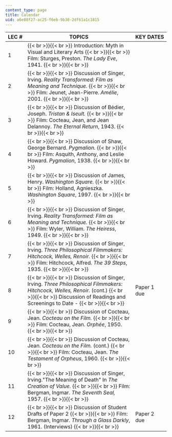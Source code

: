 ```yaml
---
content_type: page
title: Calendar
uid: a6e88f27-ac25-f6eb-9b30-2df61a1c1815
---
```


| LEC # | TOPICS | KEY DATES |
| --- | --- | --- |
| 1 |  {{< br >}}{{< br >}} Introduction: Myth in Visual and Literary Arts {{< br >}}{{< br >}} Film: Sturges, Preston. _The Lady Eve_, 1941. {{< br >}}{{< br >}}  | &nbsp; |
| 2 |  {{< br >}}{{< br >}} Discussion of Singer, Irving. _Reality Transformed: Film as Meaning and Technique._ {{< br >}}{{< br >}} Film: Jeunet, Jean-Pierre. _Amélie_, 2001. {{< br >}}{{< br >}}  | &nbsp; |
| 3 |  {{< br >}}{{< br >}} Discussion of Bédier, Joseph. _Tristan & Iseult._ {{< br >}}{{< br >}} Film: Cocteau, Jean, and Jean Delannoy. _The Eternal Return_, 1943. {{< br >}}{{< br >}}  | &nbsp; |
| 4 |  {{< br >}}{{< br >}} Discussion of Shaw, George Bernard. _Pygmalion._ {{< br >}}{{< br >}} Film: Asquith, Anthony, and Leslie Howard. _Pygmalion_, 1938. {{< br >}}{{< br >}}  | &nbsp; |
| 5 |  {{< br >}}{{< br >}} Discussion of James, Henry. _Washington_ _Square._ {{< br >}}{{< br >}} Film: Holland, Agnieszka. _Washington Square_, 1997. {{< br >}}{{< br >}}  | &nbsp; |
| 6 |  {{< br >}}{{< br >}} Discussion of Singer, Irving. _Reality Transformed: Film as Meaning and Technique._ {{< br >}}{{< br >}} Film: Wyler, William. _The Heiress_, 1949. {{< br >}}{{< br >}}  | &nbsp; |
| 7 |  {{< br >}}{{< br >}} Discussion of Singer, Irving. _Three Philosophical Filmmakers: Hitchcock, Welles, Renoir._ {{< br >}}{{< br >}} Film: Hitchcock, Alfred. _The 39 Steps_, 1935. {{< br >}}{{< br >}}  | &nbsp; |
| 8 |  {{< br >}}{{< br >}} Discussion of Singer, Irving. _Three Philosophical Filmmakers: Hitchcock, Welles, Renoir._ (cont.) {{< br >}}{{< br >}} Discussion of Readings and Screenings to Date - {{< br >}}{{< br >}}  | Paper 1 due |
| 9 |  {{< br >}}{{< br >}} Discussion of Cocteau, Jean. _Cocteau on_ _the Film._ {{< br >}}{{< br >}} Film: Cocteau, Jean. _Orphée_, 1950. {{< br >}}{{< br >}}  | &nbsp; |
| 10 |  {{< br >}}{{< br >}} Discussion of Cocteau, Jean. _Cocteau on_ _the Film._ (cont.) {{< br >}}{{< br >}} Film: Cocteau, Jean. _The Testament of Orpheus_, 1960. {{< br >}}{{< br >}}  | &nbsp; |
| 11 |  {{< br >}}{{< br >}} Discussion of Singer, Irving."The Meaning of Death" In _The Creation of Value._ {{< br >}}{{< br >}} Film: Bergman, Ingmar. _The Seventh Seal,_ 1957. {{< br >}}{{< br >}}  | &nbsp; |
| 12 |  {{< br >}}{{< br >}} Discussion of Student Drafts of Paper 2 {{< br >}}{{< br >}} Film: Bergman, Ingmar. _Through a Glass Darkly_, 1961. (Interviews) {{< br >}}{{< br >}}  | Paper 2 due